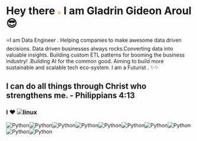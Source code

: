 # Hey there <img src = "https://raw.githubusercontent.com/ABSphreak/ABSphreak/master/gifs/Hi.gif" width =10px></img> I am Gladrin Gideon Aroul :sunglasses:
:star:I am Data Engineer . Helping companies to make awesome data driven decisions. Data driven businesses always rocks.Converting data into valuable insights. Building custom ETL patterns for booming the business industry! .Building AI for the common good. Aiming to build more sustainable and scalable tech eco-system. I am a Futurist  . 
✨✨
## I can do all things through Christ who strengthens me. - Philippians 4:13
### I :heart: <img alt="linux" src="https://img.shields.io/badge/Linux-FCC624?style=for-the-badge&logo=linux&logoColor=black"/>
<img alt = "Python" src = "https://img.shields.io/badge/Python-FFD43B?style=for-the-badge&logo=python&logoColor=black"/><img alt = "Python" src = "https://img.shields.io/badge/Keras-D00000?style=for-the-badge&logo=Keras&logoColor=white"/><img alt = "Python" src = "https://img.shields.io/badge/Numpy-777BB4?style=for-the-badge&logo=numpy&logoColor=white"/><img alt = "Python" src = "https://img.shields.io/badge/Pandas-2C2D72?style=for-the-badge&logo=pandas&logoColor=white"/><img alt = "Python" src = "https://img.shields.io/badge/Plotly-239120?style=for-the-badge&logo=plotly&logoColor=white"/><img alt = "Python" src = "https://img.shields.io/badge/PyTorch-EE4C2C?style=for-the-badge&logo=PyTorch&logoColor=white"/><img alt = "Python" src = "https://img.shields.io/badge/scikit_learn-F7931E?style=for-the-badge&logo=scikit-learn&logoColor=white"/><img alt = "Python" src = "https://img.shields.io/badge/Streamlit-FF4B4B?style=for-the-badge&logo=Streamlit&logoColor=whitee"/><img alt = "Python" src = "https://img.shields.io/badge/Visual_Studio_Code-0078D4?style=for-the-badge&logo=visual%20studio%20code&logoColor=white"/><img alt = "Python" src = "https://img.shields.io/badge/VIM-%2311AB00.svg?&style=for-the-badge&logo=vim&logoColor=white"/>



